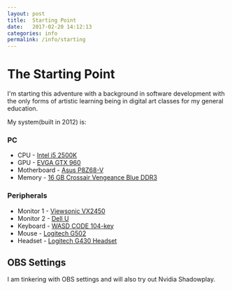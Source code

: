```yaml
---
layout: post
title:  Starting Point
date:   2017-02-20 14:12:13
categories: info
permalink: /info/starting
---
```


# The Starting Point

I'm starting this adventure with a background in software development with the only forms of artistic learning being in digital art classes for my general education.

My system(built in 2012) is:

### PC
* CPU - [Intel i5 2500K]()
* GPU - [EVGA GTX 960]()
* Motherboard - [Asus P8Z68-V]()
* Memory - [16 GB Crossair Vengeance Blue DDR3]()

### Peripherals
* Monitor 1 - [Viewsonic VX2450]()
* Monitor 2 - [Dell U ]()
* Keyboard - [WASD CODE 104-key]()
* Mouse - [Logitech G502]()
* Headset - [Logitech G430 Headset]()


## OBS Settings

I am tinkering with OBS settings and will also try out Nvidia Shadowplay.
